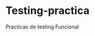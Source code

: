# Testing-practica
Practicas de testing Funcional

 <!-- El testing funcional es una actividad dentro del proceso de pruebas de software que se enfoca en verificar si un sistema o una aplicación cumple con los requisitos funcionales establecidos. El objetivo principal del testing funcional es asegurarse de que el software se comporte de acuerdo con lo esperado por los usuarios y cumpla con las especificaciones y funcionalidades definidas. -->

 